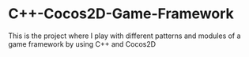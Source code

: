# C++-Cocos2D-Game-Framework

This is the project where I play with different patterns and modules of a game framework by using C++ and Cocos2D
